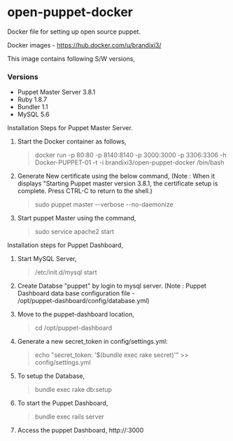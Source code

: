 # open-puppet-docker
Docker file for setting up open source puppet.

Docker images - https://hub.docker.com/u/brandixi3/

This image contains following S/W versions,

### Versions

* Puppet Master Server 3.8.1
* Ruby 1.8.7
* Bundler 1.1
* MySQL 5.6 

Installation Steps for Puppet Master Server.

1. Start the Docker container as follows,
   > docker run -p 80:80 -p 8140:8140 -p 3000:3000 -p 3306:3306 -h Docker-PUPPET-01 -t -i brandixi3/open-puppet-docker  /bin/bash

2. Generate New certificate using the below command, (Note : When it displays "Starting Puppet master version 3.8.1, the           certificate setup is complete. Press CTRL-C to return to the shell.)
   > sudo puppet master --verbose --no-daemonize

2. Start puppet Master using the command,
   > sudo service apache2 start

Installation steps for Puppet Dashboard,

1. Start MySQL Server,
   > /etc/init.d/mysql start

2. Create Databse "puppet" by login to mysql server. (Note : Puppet Dashboard data base configuration file -               
   /opt/puppet-dashboard/config/database.yml)

3. Move to the puppet-dashboard location,
   > cd /opt/puppet-dashboard

4. Generate a new secret_token in config/settings.yml: 
   > echo "secret_token: '$(bundle exec rake secret)'" >> config/settings.yml

5. To setup the Database,
   > bundle exec rake db:setup

6. To start the Puppet Dashboard,
   > bundle exec rails server

7. Access the puppet Dashboard,
   http://<server ip>:3000
   
